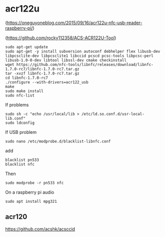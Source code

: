 # acr122u

(https://oneguyoneblog.com/2015/09/16/acr122u-nfc-usb-reader-raspberry-pi/)

(https://github.com/rocky112358/ACS-ACR122U-Tool)
```
sudo apt-get update
sudo apt-get -y install subversion autoconf debhelper flex libusb-dev libpcsclite-dev libpcsclite1 libccid pcscd pcsc-tools libpcsc-perl libusb-1.0-0-dev libtool libssl-dev cmake checkinstall
wget https://github.com/nfc-tools/libnfc/releases/download/libnfc-1.7.0-rc7/libnfc-1.7.0-rc7.tar.gz
tar -xvzf libnfc-1.7.0-rc7.tar.gz
cd libnfc-1.7.0-rc7
./configure --with-drivers=acr122_usb
make
sudo make install
sudo nfc-list
```
If problems
```
sudo sh -c "echo /usr/local/lib > /etc/ld.so.conf.d/usr-local-lib.conf"
sudo ldconfig
```

If USB problem
```
sudo nano /etc/modprobe.d/blacklist-libnfc.conf
```
add
```
blacklist pn533
blacklist nfc
```
Then
```
sudo modprobe -r pn533 nfc
```

On a raspberry pi audio

```
sudo apt install mpg321
```

## acr120

https://github.com/acshk/acsccid
